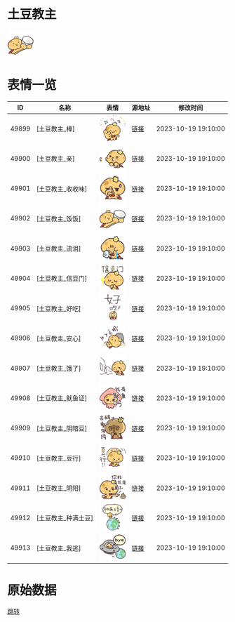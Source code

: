 # 土豆教主

<img src="./cover.png" height="60" alt="cover" />

# 表情一览

|ID|名称|表情|源地址|修改时间|
|----|----|----|----|----|
|49899|[土豆教主_棒]|<img src="./pic/049899_%5B土豆教主_棒%5D.png" height="60" alt="棒"/>|[链接](https://i0.hdslb.com/bfs/garb/4a89c82a952e360c19e22ec1c0aefeb5509ca25f.png)|2023-10-19 19:10:00|
|49900|[土豆教主_亲]|<img src="./pic/049900_%5B土豆教主_亲%5D.png" height="60" alt="亲"/>|[链接](https://i0.hdslb.com/bfs/garb/f12987f053089d68b3f84aece84e3a8f2cba38b8.png)|2023-10-19 19:10:00|
|49901|[土豆教主_收收味]|<img src="./pic/049901_%5B土豆教主_收收味%5D.png" height="60" alt="收收味"/>|[链接](https://i0.hdslb.com/bfs/garb/6deec31133e72a176784a36656635f2372313890.png)|2023-10-19 19:10:00|
|49902|[土豆教主_饭饭]|<img src="./pic/049902_%5B土豆教主_饭饭%5D.png" height="60" alt="饭饭"/>|[链接](https://i0.hdslb.com/bfs/garb/1b07a5948688abfb167a5e457b21a8a12cd99012.png)|2023-10-19 19:10:00|
|49903|[土豆教主_流泪]|<img src="./pic/049903_%5B土豆教主_流泪%5D.png" height="60" alt="流泪"/>|[链接](https://i0.hdslb.com/bfs/garb/1b98dccf14baddbfdf5f7de157b0ea1d9c2cac62.png)|2023-10-19 19:10:00|
|49904|[土豆教主_信豆门]|<img src="./pic/049904_%5B土豆教主_信豆门%5D.png" height="60" alt="信豆门"/>|[链接](https://i0.hdslb.com/bfs/garb/8008cf53d4d820dcd8fdcda53678b84797f7a454.png)|2023-10-19 19:10:00|
|49905|[土豆教主_好吃]|<img src="./pic/049905_%5B土豆教主_好吃%5D.png" height="60" alt="好吃"/>|[链接](https://i0.hdslb.com/bfs/garb/184a7c261e031e920e59ee5afcec644800826707.png)|2023-10-19 19:10:00|
|49906|[土豆教主_安心]|<img src="./pic/049906_%5B土豆教主_安心%5D.png" height="60" alt="安心"/>|[链接](https://i0.hdslb.com/bfs/garb/78e295d2541e290f037a160bf35ce5a430d667b0.png)|2023-10-19 19:10:00|
|49907|[土豆教主_饿了]|<img src="./pic/049907_%5B土豆教主_饿了%5D.png" height="60" alt="饿了"/>|[链接](https://i0.hdslb.com/bfs/garb/6dcc670615524f12b8e3544fd79581057d8391ba.png)|2023-10-19 19:10:00|
|49908|[土豆教主_鱿鱼证]|<img src="./pic/049908_%5B土豆教主_鱿鱼证%5D.png" height="60" alt="鱿鱼证"/>|[链接](https://i0.hdslb.com/bfs/garb/eb80dadc7b018b7cec70c74553e2ccb210d7c621.png)|2023-10-19 19:10:00|
|49909|[土豆教主_阴暗豆]|<img src="./pic/049909_%5B土豆教主_阴暗豆%5D.png" height="60" alt="阴暗豆"/>|[链接](https://i0.hdslb.com/bfs/garb/68a880e68d11aa0a11fa8a54c101c3efd92b669e.png)|2023-10-19 19:10:00|
|49910|[土豆教主_豆行]|<img src="./pic/049910_%5B土豆教主_豆行%5D.png" height="60" alt="豆行"/>|[链接](https://i0.hdslb.com/bfs/garb/058126d87f5ea699a61e4ffa21988558bc41f551.png)|2023-10-19 19:10:00|
|49911|[土豆教主_阴阳]|<img src="./pic/049911_%5B土豆教主_阴阳%5D.png" height="60" alt="阴阳"/>|[链接](https://i0.hdslb.com/bfs/garb/f36176e4c213492fa02998fc81dab47109a52422.png)|2023-10-19 19:10:00|
|49912|[土豆教主_种满土豆]|<img src="./pic/049912_%5B土豆教主_种满土豆%5D.png" height="60" alt="种满土豆"/>|[链接](https://i0.hdslb.com/bfs/garb/ff6a287c107a61f2be4e4ee64beafaccc2d95649.png)|2023-10-19 19:10:00|
|49913|[土豆教主_我逃]|<img src="./pic/049913_%5B土豆教主_我逃%5D.png" height="60" alt="我逃"/>|[链接](https://i0.hdslb.com/bfs/garb/652fb34e6ad50fab0da3be2b4ec998a0197b12c9.png)|2023-10-19 19:10:00|

# 原始数据

[跳转](./raw.json)

